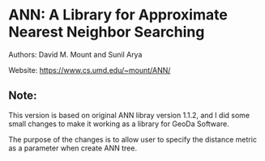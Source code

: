 # ANN: A Library for Approximate Nearest Neighbor Searching

Authors: David M. Mount and Sunil Arya

Website: https://www.cs.umd.edu/~mount/ANN/

## Note:
This version is based on original ANN libray version 1.1.2, and I did some small changes to make it working as a library for GeoDa Software. 

The purpose of the changes is to allow user to specify the distance metric as a parameter when create ANN tree. 
